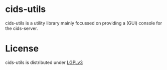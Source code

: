 cids-utils
==========

cids-utils is a utility library mainly focussed on providing a (GUI) console for the cids-server.

License
=======

cids-utils is distributed under [LGPLv3](https://github.com/cismet/cids-utils/blob/dev/LICENSE)
 
